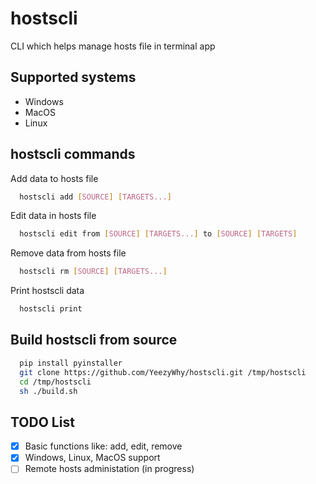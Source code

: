 # hostscli

CLI which helps manage hosts file in terminal app


## Supported systems

- Windows
- MacOS
- Linux


## hostscli commands

Add data to hosts file

```bash
  hostscli add [SOURCE] [TARGETS...]
```

Edit data in hosts file

```bash
  hostscli edit from [SOURCE] [TARGETS...] to [SOURCE] [TARGETS]
```

Remove data from hosts file

```bash
  hostscli rm [SOURCE] [TARGETS...]
```

Print hostscli data

```bash
  hostscli print
```

## Build hostscli from source

```bash
  pip install pyinstaller
  git clone https://github.com/YeezyWhy/hostscli.git /tmp/hostscli
  cd /tmp/hostscli
  sh ./build.sh
```


## TODO List

- [x] Basic functions like: add, edit, remove
- [x] Windows, Linux, MacOS support
- [ ] Remote hosts administation (in progress)
